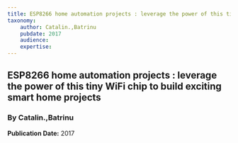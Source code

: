 ```yaml
---
title: ESP8266 home automation projects : leverage the power of this tiny WiFi chip to build exciting smart home projects
taxonomy:
	author: Catalin.,Batrinu
	pubdate: 2017
	audience: 
	expertise: 
---
```

## ESP8266 home automation projects : leverage the power of this tiny WiFi chip to build exciting smart home projects
### By Catalin.,Batrinu

**Publication Date:** 2017